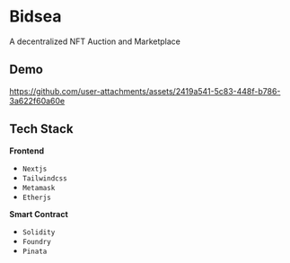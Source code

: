 # Bidsea

A decentralized NFT Auction and Marketplace

## Demo

https://github.com/user-attachments/assets/2419a541-5c83-448f-b786-3a622f60a60e

## Tech Stack

**Frontend**
- `Nextjs`
- `Tailwindcss`
- `Metamask`
- `Etherjs`

**Smart Contract**
- `Solidity`
- `Foundry`
- `Pinata`
